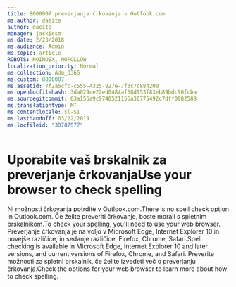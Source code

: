 ```yaml
---
title: 8000007 preverjanje črkovanja v Outlook.com
ms.author: daeite
author: daeite
manager: jackiesm
ms.date: 2/23/2018
ms.audience: Admin
ms.topic: article
ROBOTS: NOINDEX, NOFOLLOW
localization_priority: Normal
ms.collection: Adm_O365
ms.custom: 8000007
ms.assetid: 7f2a5cfc-c555-4325-927e-7f3c7c884200
ms.openlocfilehash: 3da029ce22ed0484af38d953f83eb89bdc96fcba
ms.sourcegitcommit: 03a156a9c9740521155a30775492c7dff0982588
ms.translationtype: MT
ms.contentlocale: sl-SI
ms.lasthandoff: 03/22/2019
ms.locfileid: "30787577"
---
```

# <a name="use-your-browser-to-check-spelling"></a><span data-ttu-id="1aeb3-102">Uporabite vaš brskalnik za preverjanje črkovanja</span><span class="sxs-lookup"><span data-stu-id="1aeb3-102">Use your browser to check spelling</span></span>

<span data-ttu-id="1aeb3-103">Ni možnosti črkovanja potrdite v Outlook.com.</span><span class="sxs-lookup"><span data-stu-id="1aeb3-103">There is no spell check option in Outlook.com.</span></span> <span data-ttu-id="1aeb3-104">Če želite preveriti črkovanje, boste morali s spletnim brskalnikom.</span><span class="sxs-lookup"><span data-stu-id="1aeb3-104">To check your spelling, you'll need to use your web browser.</span></span> <span data-ttu-id="1aeb3-105">Preverjanje črkovanja je na voljo v Microsoft Edge, Internet Explorer 10 in novejše različice, in sedanje različice, Firefox, Chrome, Safari.</span><span class="sxs-lookup"><span data-stu-id="1aeb3-105">Spell checking is available in Microsoft Edge, Internet Explorer 10 and later versions, and current versions of Firefox, Chrome, and Safari.</span></span> <span data-ttu-id="1aeb3-106">Preverite možnosti za spletni brskalnik, če želite izvedeti več o preverjanju črkovanja.</span><span class="sxs-lookup"><span data-stu-id="1aeb3-106">Check the options for your web browser to learn more about how to check spelling.</span></span>
  

